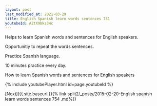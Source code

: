 ```yaml
---
layout: post
last_modified_at: 2021-03-29
title: English Spanish learn words sentences 731 
youtubeId: AZtX9bks34c
---
```

 
 
Helps to learn Spanish words and sentences for English speakers.

Opportunitiy to repeat the words sentences. 

Practice Spanish language. 
 
10 minutes practice every day. 
 
How to learn Spanish words and sentences for English speakers 
 
{% include youtubePlayer.html id=page.youtubeId %}
 
 
[Next]({{ site.baseurl }}{% link  split2/_posts/2015-02-20-English spanish learn words sentences 754 .md%})
 
